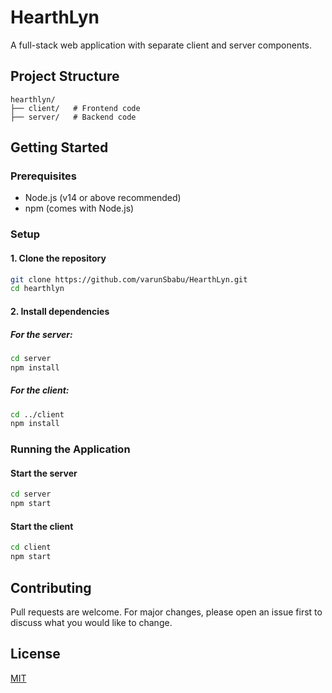 # HearthLyn

A full-stack web application with separate client and server components.

## Project Structure

```
hearthlyn/
├── client/   # Frontend code
├── server/   # Backend code
```

## Getting Started

### Prerequisites
- Node.js (v14 or above recommended)
- npm (comes with Node.js)

### Setup

#### 1. Clone the repository
```bash
git clone https://github.com/varunSbabu/HearthLyn.git
cd hearthlyn
```

#### 2. Install dependencies

##### For the server:
```bash
cd server
npm install
```

##### For the client:
```bash
cd ../client
npm install
```

### Running the Application

#### Start the server
```bash
cd server
npm start
```

#### Start the client
```bash
cd client
npm start
```

## Contributing
Pull requests are welcome. For major changes, please open an issue first to discuss what you would like to change.

## License
[MIT](LICENSE) 